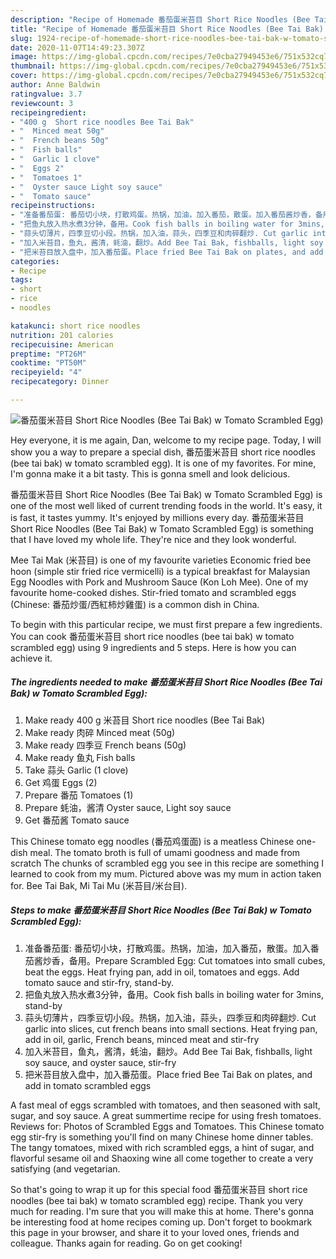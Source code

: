 ```yaml
---
description: "Recipe of Homemade 番茄蛋米苔目 Short Rice Noodles (Bee Tai Bak) w Tomato Scrambled Egg)"
title: "Recipe of Homemade 番茄蛋米苔目 Short Rice Noodles (Bee Tai Bak) w Tomato Scrambled Egg)"
slug: 1924-recipe-of-homemade-short-rice-noodles-bee-tai-bak-w-tomato-scrambled-egg
date: 2020-11-07T14:49:23.307Z
image: https://img-global.cpcdn.com/recipes/7e0cba27949453e6/751x532cq70/番茄蛋米苔目-short-rice-noodles-bee-tai-bak-w-tomato-scrambled-egg-recipe-main-photo.jpg
thumbnail: https://img-global.cpcdn.com/recipes/7e0cba27949453e6/751x532cq70/番茄蛋米苔目-short-rice-noodles-bee-tai-bak-w-tomato-scrambled-egg-recipe-main-photo.jpg
cover: https://img-global.cpcdn.com/recipes/7e0cba27949453e6/751x532cq70/番茄蛋米苔目-short-rice-noodles-bee-tai-bak-w-tomato-scrambled-egg-recipe-main-photo.jpg
author: Anne Baldwin
ratingvalue: 3.7
reviewcount: 3
recipeingredient:
- "400 g  Short rice noodles Bee Tai Bak"
- "  Minced meat 50g"
- "  French beans 50g"
- "  Fish balls"
- "  Garlic 1 clove"
- "  Eggs 2"
- "  Tomatoes 1"
- "  Oyster sauce Light soy sauce"
- "  Tomato sauce"
recipeinstructions:
- "准备番茄蛋: 番茄切小块，打散鸡蛋。热锅，加油，加入番茄，散蛋。加入番茄酱炒香，备用。Prepare Scrambled Egg: Cut tomatoes into small cubes, beat the eggs. Heat frying pan, add in oil, tomatoes and eggs. Add tomato sauce and stir-fry, stand-by."
- "把鱼丸放入热水煮3分钟，备用。Cook fish balls in boiling water for 3mins, stand-by"
- "蒜头切薄片，四季豆切小段。热锅，加入油，蒜头，四季豆和肉碎翻炒. Cut garlic into slices, cut french beans into small sections. Heat frying pan, add in oil, garlic, French beans, minced meat and stir-fry"
- "加入米苔目，鱼丸，酱清，蚝油，翻炒。Add Bee Tai Bak, fishballs, light soy sauce, and oyster sauce, stir-fry"
- "把米苔目放入盘中，加入番茄蛋。Place fried Bee Tai Bak on plates, and add in tomato scrambled eggs"
categories:
- Recipe
tags:
- short
- rice
- noodles

katakunci: short rice noodles 
nutrition: 201 calories
recipecuisine: American
preptime: "PT26M"
cooktime: "PT50M"
recipeyield: "4"
recipecategory: Dinner

---
```



![番茄蛋米苔目 Short Rice Noodles (Bee Tai Bak) w Tomato Scrambled Egg)](https://img-global.cpcdn.com/recipes/7e0cba27949453e6/751x532cq70/番茄蛋米苔目-short-rice-noodles-bee-tai-bak-w-tomato-scrambled-egg-recipe-main-photo.jpg)

Hey everyone, it is me again, Dan, welcome to my recipe page. Today, I will show you a way to prepare a special dish, 番茄蛋米苔目 short rice noodles (bee tai bak) w tomato scrambled egg). It is one of my favorites. For mine, I'm gonna make it a bit tasty. This is gonna smell and look delicious.

番茄蛋米苔目 Short Rice Noodles (Bee Tai Bak) w Tomato Scrambled Egg) is one of the most well liked of current trending foods in the world. It's easy, it is fast, it tastes yummy. It's enjoyed by millions every day. 番茄蛋米苔目 Short Rice Noodles (Bee Tai Bak) w Tomato Scrambled Egg) is something that I have loved my whole life. They're nice and they look wonderful.

Mee Tai Mak (米苔目) is one of my favourite varieties Economic fried bee hoon (simple stir fried rice vermicelli) is a typical breakfast for Malaysian Egg Noodles with Pork and Mushroom Sauce (Kon Loh Mee). One of my favourite home-cooked dishes. Stir-fried tomato and scrambled eggs (Chinese: 番茄炒蛋/西紅柿炒雞蛋) is a common dish in China.


To begin with this particular recipe, we must first prepare a few ingredients. You can cook 番茄蛋米苔目 short rice noodles (bee tai bak) w tomato scrambled egg) using 9 ingredients and 5 steps. Here is how you can achieve it.

<!--inarticleads1-->

##### The ingredients needed to make 番茄蛋米苔目 Short Rice Noodles (Bee Tai Bak) w Tomato Scrambled Egg):

1. Make ready 400 g 米苔目 Short rice noodles (Bee Tai Bak)
1. Make ready  肉碎 Minced meat (50g)
1. Make ready  四季豆 French beans (50g)
1. Make ready  鱼丸 Fish balls
1. Take  蒜头 Garlic (1 clove)
1. Get  鸡蛋 Eggs (2)
1. Prepare  番茄 Tomatoes (1)
1. Prepare  蚝油，酱清 Oyster sauce, Light soy sauce
1. Get  番茄酱 Tomato sauce


This Chinese tomato egg noodles (番茄鸡蛋面) is a meatless Chinese one-dish meal. The tomato broth is full of umami goodness and made from scratch The chunks of scrambled egg you see in this recipe are something I learned to cook from my mum. Pictured above was my mum in action taken for. Bee Tai Bak, Mi Tai Mu (米苔目/米台目). 

<!--inarticleads2-->

##### Steps to make 番茄蛋米苔目 Short Rice Noodles (Bee Tai Bak) w Tomato Scrambled Egg):

1. 准备番茄蛋: 番茄切小块，打散鸡蛋。热锅，加油，加入番茄，散蛋。加入番茄酱炒香，备用。Prepare Scrambled Egg: Cut tomatoes into small cubes, beat the eggs. Heat frying pan, add in oil, tomatoes and eggs. Add tomato sauce and stir-fry, stand-by.
1. 把鱼丸放入热水煮3分钟，备用。Cook fish balls in boiling water for 3mins, stand-by
1. 蒜头切薄片，四季豆切小段。热锅，加入油，蒜头，四季豆和肉碎翻炒. Cut garlic into slices, cut french beans into small sections. Heat frying pan, add in oil, garlic, French beans, minced meat and stir-fry
1. 加入米苔目，鱼丸，酱清，蚝油，翻炒。Add Bee Tai Bak, fishballs, light soy sauce, and oyster sauce, stir-fry
1. 把米苔目放入盘中，加入番茄蛋。Place fried Bee Tai Bak on plates, and add in tomato scrambled eggs


A fast meal of eggs scrambled with tomatoes, and then seasoned with salt, sugar, and soy sauce. A great summertime recipe for using fresh tomatoes. Reviews for: Photos of Scrambled Eggs and Tomatoes. This Chinese tomato egg stir-fry is something you&#39;ll find on many Chinese home dinner tables. The tangy tomatoes, mixed with rich scrambled eggs, a hint of sugar, and flavorful sesame oil and Shaoxing wine all come together to create a very satisfying (and vegetarian. 

So that's going to wrap it up for this special food 番茄蛋米苔目 short rice noodles (bee tai bak) w tomato scrambled egg) recipe. Thank you very much for reading. I'm sure that you will make this at home. There's gonna be interesting food at home recipes coming up. Don't forget to bookmark this page in your browser, and share it to your loved ones, friends and colleague. Thanks again for reading. Go on get cooking!
